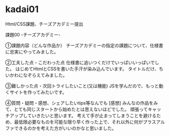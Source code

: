 # kadai01
Html/CSS課題、チーズアカデミー提出

課題00 -チーズアカデミー-

①課題内容（どんな作品か）
チーズアカデミーの指定の課題について、仕様書に忠実にやってみました。

②工夫した点・こだわった点
仕様書に追いつくだけでいっぱいいっぱいでした。
はじめてHtmlとCSSを書いた手汗が染み込んでいます。
タイトルだけ、ちいかわになぞらえてみました。

③難しかった点・次回トライしたいこと(又は機能)
JSを学んだので、もっと動くサイトを作ってみたいです。

④質問・疑問・感想、シェアしたいtips等なんでも
[感想]
みんなの作品をみて、とても同じスタートから始めたとは思えないほどでした。
頑張ってキャッチアップしていきたいと思います。
考えて手が止まってしまうことを避けるため、最低限必要なものを可能な限り早く作った上で、それ以外に何がプラスアルファできるのかを考えた方がいいのかなと思いました。
